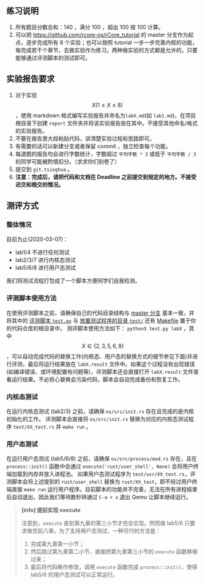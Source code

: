 ## 练习说明

1. 所有题目分数总和：140 ，满分 100 ，超出 100 按 100 计算。
2. 可以把 https://github.com/rcore-os/rCore_tutorial 的 master 分支作为起点，逐步完成所有 8 个实验；也可以按照 tutorial 一步一步完善内核的功能，每完成若干个章节，去做实验作为练习。两种做实验的方式都是允许的，只要能够通过评测脚本的测试即可。

## 实验报告要求

1. 对于实验$$X(1\leq X\leq 8)$$，使用 markdown 格式编写实验报告并命名为`labX.md`(如 `lab1.md`)，在项目根目录下创建 `report` 文件夹并将该实验报告放在其中。不接受其他命名/格式的实验报告。
2. 不要在报告里大段粘贴代码，讲清楚实验过程和思路即可。
3. 有需要的话可以新建分支或者保留 commit ，独立检查每个功能。
4. 每道题的报告均会进行字数统计，字数超过 `平均字数 * 3` 或低于 `平均字数 / 3` 的同学可能被酌情扣分。（求求你们别卷了）
5. 提交到 `git.tsinghua` 。
6. **注意：完成后，请把代码和文档在 Deadline 之前提交到规定的地方。不接受迟交和晚交的情况。**

## 测评方式

### 整体情况

目前为止(2020-03-07)：

- lab1/4 不进行任何测试
- lab2/3/7 进行内核态测试
- lab5/6/8 进行用户态测试

我们将测试流程打包成了一个脚本方便同学们自我检测。

### 评测脚本使用方法

在使用评测脚本之前，请确保自己的代码目录结构与 [master 分支](https://github.com/rcore-os/rCore_tutorial/tree/master) 基本一致，并将其中的 [评测脚本 `test.py`](https://github.com/rcore-os/rCore_tutorial/blob/master/test.py) 与 [放置测试程序的目录 `test/`](https://github.com/rcore-os/rCore_tutorial/tree/master/test) 还有 [Makefile](https://github.com/rcore-os/rCore_tutorial/blob/master/Makefile) 置于你的代码仓库的根目录中。
测评脚本使用方法如下：
`python3 test.py labX` ，其中$$X\in\{2,3,5,6,8\}$$，可以自动完成代码的替换工作(内核态、用户态的替换方式的细节参见下面)并进行评测，最后将运行结果放在 `labX.result` 文件中。如果这个过程没有出现错误(如编译错误、或环境配置有问题等)，评测脚本还会直接打开 `labX.result` 文件查看运行结果。不必担心替换会污染代码，脚本会自动完成备份和恢复工作。

### 内核态测试

在运行内核态测试 (lab2/3) 之前，请确保 `os/src/init.rs` 存在且完成的是内核初始化的工作。
评测脚本会直接将 `os/src/init.rs` 替换为对应的内核态测试程序 `test/XX_test.rs` 并 `make run` 。

### 用户态测试

在运行用户态测试 (lab5/6/8) 之前，请确保 `os/src/process/mod.rs` 存在，且在 `process::init()` 函数中会通过 `execute('rust/user_shell', None)` 会将用户终端加载到内存并放入进程池。
如果用户态测试程序为 `test/usr/XX_test.rs`，评测脚本会将上述提到的 `rust/user_shell` 替换为 `rust/XX_test`，即不经过用户终端直接 `make run` 运行用户程序。目前脚本的功能并不完善，无法在所有进程结束后自动退出，因此我们等待数秒钟通过 `C-a + x` 退出 Qemu 让脚本继续运行。

> **[info] 提前实现 execute**
>
> 注意到，`execute` 直到第九章的第三小节才完全实现。然而做 lab5/6 只要求做完前八章。为了支持用户态测试，一种可行的方法是：
>
> 1. 完成第九章第一小节；
> 2. 然后跳过第九章第二小节，直接把第九章第三小节的 `execute` 函数移植过来；
> 3. 最后将代码略作修改，调用 `execute` 函数完成 `process::init()`，使得 lab5/6 的用户态测试可以正常运行。
